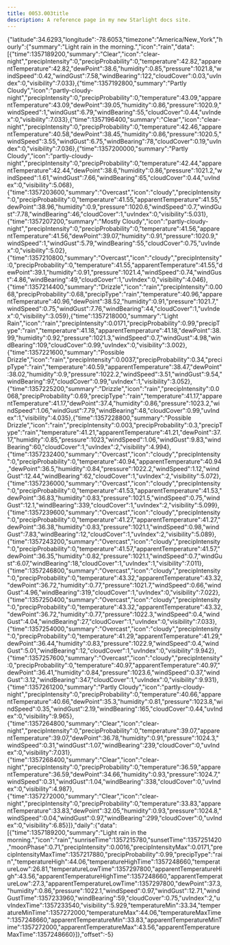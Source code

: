 ```yaml
---
title: 0053.003title
description: A reference page in my new Starlight docs site.
---
```

{"latitude":34.6293,"longitude":-78.6053,"timezone":"America/New_York","hourly":{"summary":"Light rain in the morning.","icon":"rain","data":[{"time":1357189200,"summary":"Clear","icon":"clear-night","precipIntensity":0,"precipProbability":0,"temperature":42.82,"apparentTemperature":42.82,"dewPoint":38.6,"humidity":0.85,"pressure":1021.8,"windSpeed":0.42,"windGust":7.58,"windBearing":122,"cloudCover":0.03,"uvIndex":0,"visibility":7.033},{"time":1357192800,"summary":"Partly Cloudy","icon":"partly-cloudy-night","precipIntensity":0,"precipProbability":0,"temperature":43.09,"apparentTemperature":43.09,"dewPoint":39.05,"humidity":0.86,"pressure":1020.9,"windSpeed":1,"windGust":6.79,"windBearing":55,"cloudCover":0.44,"uvIndex":0,"visibility":7.033},{"time":1357196400,"summary":"Clear","icon":"clear-night","precipIntensity":0,"precipProbability":0,"temperature":42.46,"apparentTemperature":40.58,"dewPoint":38.45,"humidity":0.86,"pressure":1020.5,"windSpeed":3.55,"windGust":6.75,"windBearing":78,"cloudCover":0.19,"uvIndex":0,"visibility":7.036},{"time":1357200000,"summary":"Partly Cloudy","icon":"partly-cloudy-night","precipIntensity":0,"precipProbability":0,"temperature":42.44,"apparentTemperature":42.44,"dewPoint":38.6,"humidity":0.86,"pressure":1021.2,"windSpeed":1.61,"windGust":7.66,"windBearing":65,"cloudCover":0.44,"uvIndex":0,"visibility":5.068},{"time":1357203600,"summary":"Overcast","icon":"cloudy","precipIntensity":0,"precipProbability":0,"temperature":41.55,"apparentTemperature":41.55,"dewPoint":38.96,"humidity":0.9,"pressure":1020.6,"windSpeed":0.7,"windGust":7.78,"windBearing":46,"cloudCover":1,"uvIndex":0,"visibility":5.031},{"time":1357207200,"summary":"Mostly Cloudy","icon":"partly-cloudy-night","precipIntensity":0,"precipProbability":0,"temperature":41.56,"apparentTemperature":41.56,"dewPoint":39.07,"humidity":0.91,"pressure":1020.9,"windSpeed":1,"windGust":5.79,"windBearing":55,"cloudCover":0.75,"uvIndex":0,"visibility":5.02},{"time":1357210800,"summary":"Overcast","icon":"cloudy","precipIntensity":0,"precipProbability":0,"temperature":41.55,"apparentTemperature":41.55,"dewPoint":39.1,"humidity":0.91,"pressure":1021.4,"windSpeed":0.74,"windGust":4.86,"windBearing":49,"cloudCover":1,"uvIndex":0,"visibility":4.046},{"time":1357214400,"summary":"Drizzle","icon":"rain","precipIntensity":0.0068,"precipProbability":0.68,"precipType":"rain","temperature":40.96,"apparentTemperature":40.96,"dewPoint":38.52,"humidity":0.91,"pressure":1021.7,"windSpeed":0.75,"windGust":7.76,"windBearing":44,"cloudCover":1,"uvIndex":0,"visibility":3.059},{"time":1357218000,"summary":"Light Rain","icon":"rain","precipIntensity":0.0171,"precipProbability":0.99,"precipType":"rain","temperature":41.18,"apparentTemperature":41.18,"dewPoint":38.99,"humidity":0.92,"pressure":1021.3,"windSpeed":0.7,"windGust":4.98,"windBearing":109,"cloudCover":0.99,"uvIndex":0,"visibility":3.002},{"time":1357221600,"summary":"Possible Drizzle","icon":"rain","precipIntensity":0.0037,"precipProbability":0.34,"precipType":"rain","temperature":40.59,"apparentTemperature":38.47,"dewPoint":38.02,"humidity":0.9,"pressure":1022.2,"windSpeed":3.51,"windGust":9.54,"windBearing":97,"cloudCover":0.99,"uvIndex":1,"visibility":3.052},{"time":1357225200,"summary":"Drizzle","icon":"rain","precipIntensity":0.0068,"precipProbability":0.69,"precipType":"rain","temperature":41.17,"apparentTemperature":41.17,"dewPoint":37.4,"humidity":0.86,"pressure":1023.2,"windSpeed":1.06,"windGust":7.79,"windBearing":48,"cloudCover":0.99,"uvIndex":1,"visibility":4.035},{"time":1357228800,"summary":"Possible Drizzle","icon":"rain","precipIntensity":0.003,"precipProbability":0.3,"precipType":"rain","temperature":41.21,"apparentTemperature":41.21,"dewPoint":37.17,"humidity":0.85,"pressure":1023,"windSpeed":1.06,"windGust":9.83,"windBearing":60,"cloudCover":1,"uvIndex":2,"visibility":4.994},{"time":1357232400,"summary":"Overcast","icon":"cloudy","precipIntensity":0,"precipProbability":0,"temperature":40.94,"apparentTemperature":40.94,"dewPoint":36.5,"humidity":0.84,"pressure":1022.2,"windSpeed":1.12,"windGust":12.44,"windBearing":62,"cloudCover":1,"uvIndex":2,"visibility":5.072},{"time":1357236000,"summary":"Overcast","icon":"cloudy","precipIntensity":0,"precipProbability":0,"temperature":41.53,"apparentTemperature":41.53,"dewPoint":36.83,"humidity":0.83,"pressure":1021.5,"windSpeed":0.75,"windGust":12.1,"windBearing":339,"cloudCover":1,"uvIndex":2,"visibility":5.099},{"time":1357239600,"summary":"Overcast","icon":"cloudy","precipIntensity":0,"precipProbability":0,"temperature":41.27,"apparentTemperature":41.27,"dewPoint":36.38,"humidity":0.83,"pressure":1021.1,"windSpeed":0.98,"windGust":7.83,"windBearing":12,"cloudCover":1,"uvIndex":2,"visibility":5.089},{"time":1357243200,"summary":"Overcast","icon":"cloudy","precipIntensity":0,"precipProbability":0,"temperature":41.57,"apparentTemperature":41.57,"dewPoint":36.35,"humidity":0.82,"pressure":1021.1,"windSpeed":0.7,"windGust":6.07,"windBearing":18,"cloudCover":1,"uvIndex":1,"visibility":7.011},{"time":1357246800,"summary":"Overcast","icon":"cloudy","precipIntensity":0,"precipProbability":0,"temperature":43.32,"apparentTemperature":43.32,"dewPoint":36.72,"humidity":0.77,"pressure":1021.7,"windSpeed":0.66,"windGust":4.96,"windBearing":319,"cloudCover":1,"uvIndex":0,"visibility":7.022},{"time":1357250400,"summary":"Overcast","icon":"cloudy","precipIntensity":0,"precipProbability":0,"temperature":43.32,"apparentTemperature":43.32,"dewPoint":36.72,"humidity":0.77,"pressure":1022.3,"windSpeed":0.4,"windGust":4.04,"windBearing":27,"cloudCover":1,"uvIndex":0,"visibility":7.033},{"time":1357254000,"summary":"Overcast","icon":"cloudy","precipIntensity":0,"precipProbability":0,"temperature":41.29,"apparentTemperature":41.29,"dewPoint":36.44,"humidity":0.83,"pressure":1022.9,"windSpeed":0.4,"windGust":5.01,"windBearing":12,"cloudCover":1,"uvIndex":0,"visibility":9.942},{"time":1357257600,"summary":"Overcast","icon":"cloudy","precipIntensity":0,"precipProbability":0,"temperature":40.97,"apparentTemperature":40.97,"dewPoint":36.41,"humidity":0.84,"pressure":1023.6,"windSpeed":0.37,"windGust":3.12,"windBearing":347,"cloudCover":1,"uvIndex":0,"visibility":9.931},{"time":1357261200,"summary":"Partly Cloudy","icon":"partly-cloudy-night","precipIntensity":0,"precipProbability":0,"temperature":40.66,"apparentTemperature":40.66,"dewPoint":35.3,"humidity":0.81,"pressure":1023.8,"windSpeed":0.35,"windGust":2.19,"windBearing":165,"cloudCover":0.44,"uvIndex":0,"visibility":9.965},{"time":1357264800,"summary":"Clear","icon":"clear-night","precipIntensity":0,"precipProbability":0,"temperature":39.07,"apparentTemperature":39.07,"dewPoint":36.78,"humidity":0.91,"pressure":1024.3,"windSpeed":0.31,"windGust":1.07,"windBearing":239,"cloudCover":0,"uvIndex":0,"visibility":7.031},{"time":1357268400,"summary":"Clear","icon":"clear-night","precipIntensity":0,"precipProbability":0,"temperature":36.59,"apparentTemperature":36.59,"dewPoint":34.66,"humidity":0.93,"pressure":1024.7,"windSpeed":0.31,"windGust":1.04,"windBearing":338,"cloudCover":0,"uvIndex":0,"visibility":4.987},{"time":1357272000,"summary":"Clear","icon":"clear-night","precipIntensity":0,"precipProbability":0,"temperature":33.83,"apparentTemperature":33.83,"dewPoint":32.05,"humidity":0.93,"pressure":1024.8,"windSpeed":0.04,"windGust":0.97,"windBearing":299,"cloudCover":0,"uvIndex":0,"visibility":6.85}]},"daily":{"data":[{"time":1357189200,"summary":"Light rain in the morning.","icon":"rain","sunriseTime":1357215780,"sunsetTime":1357251420,"moonPhase":0.71,"precipIntensity":0.0016,"precipIntensityMax":0.0171,"precipIntensityMaxTime":1357217880,"precipProbability":0.99,"precipType":"rain","temperatureHigh":44.06,"temperatureHighTime":1357248660,"temperatureLow":26.81,"temperatureLowTime":1357297800,"apparentTemperatureHigh":43.56,"apparentTemperatureHighTime":1357248660,"apparentTemperatureLow":27.3,"apparentTemperatureLowTime":1357297800,"dewPoint":37.3,"humidity":0.86,"pressure":1022.1,"windSpeed":0.97,"windGust":12.71,"windGustTime":1357233960,"windBearing":59,"cloudCover":0.75,"uvIndex":2,"uvIndexTime":1357233540,"visibility":5.929,"temperatureMin":33.34,"temperatureMinTime":1357272000,"temperatureMax":44.06,"temperatureMaxTime":1357248660,"apparentTemperatureMin":33.83,"apparentTemperatureMinTime":1357272000,"apparentTemperatureMax":43.56,"apparentTemperatureMaxTime":1357248660}]},"offset":-5}
